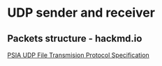 # UDP sender and receiver

## Packets structure - hackmd.io
[PSIA UDP File Transmision Protocol Specification](https://hackmd.io/hA6L4OxiRkifUCw4O9XIYg)
